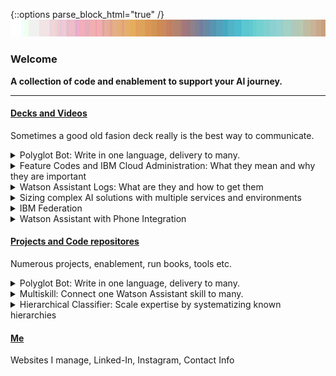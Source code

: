 {::options parse_block_html="true" /}
![Alt text](https://raw.githubusercontent.com/Christophercrane/chris/master/images/Copy%20of%20Spagetti%20Western%20Sundown%20on%20Easter.jpg "Spagetti Western at Sundown")

### Welcome  
**A collection of code and enablement to support your AI journey.**
  
----  
  
#### [Decks and Videos](https://github.com/Christophercrane/Decks) 
Sometimes a good old fasion deck really is the best way to communicate.   
  
  
<details>
 
  <summary markdown="span">Polyglot Bot: Write in one language, delivery to many.</summary>
This deck outlines the benefits and architecture of a translation solution that enables translation of a Watson Assistant skill into any of the many available languages offered via Watson Language Translator.

-[Overview Deck](https://github.com/Christophercrane/Polyglot-Bot/blob/master/Overview_Deck_Polyglot_bot.pdf)  
-[Runbook / Set-up Instructions](https://github.com/Christophercrane/Polyglot-Bot/blob/master/Playbook_for_Polyglot_bot.pdf)  
-[Components: Watson Assistant Skill](https://github.com/Christophercrane/Polyglot-Bot/blob/master/skill-Polyglot-Bot.json)  
-[Components: Cloud Function Code](https://github.com/Christophercrane/Polyglot-Bot/blob/master/polyglotbot.zip)   

</details>


<details>
 
  <summary markdown="span">Feature Codes and IBM Cloud Administration: What they mean and why they are important</summary>
This deck outlines how to apply your feature codes, the duties of a cloud administrator and why the role is important to define and assign. 

-[Feature Codes and IBM Cloud Administration: Why its important](https://github.com/Christophercrane/Decks/blob/master/IBM%20Cloud%20Subscription%20Code%20and%20Administrator%20considerations.pdf)  

</details>

 
<details>
 
  <summary markdown="span">Watson Assistant Logs: What are they and how to get them</summary>
This deck outlines the contents of Watson Assistant Logs, the method for obtaining them and where to find supporting documentation. 

-[Watson Assistant Logs: What are they, how to get them](https://github.com/markdown-it/markdown-it-emoji)  

</details>
 
 
 
<details>
 
  <summary markdown="span">Sizing complex AI solutions with multiple services and environments</summary>
This deck outlines a methodology for sizing complex AI use cases involving multiple services, environments and use cases. There is a lengthy preamble (storytime) before I discuss the methodology. This is mainly for context and entertainment value. Skip to page five to get straight to the methodology. 

-[Sizing complex AI use cases: A step by step walkthough for sizing AI solutions with multiple services and environments](https://github.com/Christophercrane/Decks/blob/master/Project%20Watson%20Usage%20v3.pdf)  

This methodology references a spreadsheet which can be found here. Download to use: 
-[Sizing complex AI use cases: Supporting Spreadsheet](https://github.com/Christophercrane/Decks/blob/master/WATSON%20VOLUMES%20MODELER.xlsx)  

</details> 
 
 <details>
 
  <summary markdown="span">IBM Federation</summary>
This deck outlines where to find a complete Federation overview as well as lining out the process for unfederating individual users. Unfederating individual users is important if the organization still wishes to allow some users to have their own lite plan accounts for sandboxing. Federation happens at the URL level so a company could federate xyz.com but not xyz.org or xyz.es for example. 

-[Federation and Unfederation on the IBM Cloud](https://github.com/Christophercrane/Decks/blob/master/IBM%20federation%20and%20unfederation%20process.pdf)  

</details> 
 
  <details>
 
  <summary markdown="span">Watson Assistant with Phone Integration</summary>
This demo walks the listener through a virtual agent with mutlichannel functionality. The bank customer calls to maka a payment, is able to pass 2 factor authenication, gets their balance via back end integration, makes their payment and then gets transferred to a live agent. All of these channels, Voice, SMS, Live Agent are served from a single Watson Assistant skill integrated with numerous capabilities on an integrated architecture and unified tooling. This enables customes to build virtual assistants very quickly and robustly. 

-[Watson Assistant with Voice Integration Audio Demo](https://github.com/Christophercrane/VirtualAgent/blob/main/Abbrev_breezebank.m4a)  

</details> 
 


#### [Projects and Code repositores](https://github.com/Christophercrane)
Numerous projects, enablement, run books, tools etc.  
<details>
 
  <summary markdown="span">Polyglot Bot: Write in one language, delivery to many.</summary>
This deck outlines the benefits and architecture of a translation solution that enables translation of a Watson Assistant skill into any of the many available languages offered via Watson Language Translator.

-[Readme / Intro](https://github.com/Christophercrane/Polyglot-Bot)  
-[Overview Deck](https://github.com/Christophercrane/Polyglot-Bot/blob/master/Overview_Deck_Polyglot_bot.pdf)  
-[Runbook / Set-up Instructions](https://github.com/Christophercrane/Polyglot-Bot/blob/master/Playbook_for_Polyglot_bot.pdf)  
-[Components: Watson Assistant Skill](https://github.com/Christophercrane/Polyglot-Bot/blob/master/skill-Polyglot-Bot.json)  
-[Components: Cloud Function Code](https://github.com/Christophercrane/Polyglot-Bot/blob/master/polyglotbot.zip)   

</details>
  
  
<details>
 
  <summary markdown="span">Multiskill: Connect one Watson Assistant skill to many.</summary>  
This project focuses on connecting one skill to many via cloud functions. It includes all of the code and the skill necessary.  

-[Complete Repo](https://github.com/Christophercrane/Multiskill)   
-[Demo site with live working Multiskill Assistant](https://christophercrane.github.io/Multiskill/)
-[Demo Video] (https://www.youtube.com/watch?v=ReMwPOUOaNY)
</details>
  
<details>
 
  <summary markdown="span">Hierarchical Classifier: Scale expertise by systematizing known hierarchies</summary>  
This project includes an engine that leverages Watson Assistant, Cloud Functions and Visual Recognition to identify the Genus, Species and Varietal of plants. Plants are used as a muse but this engine could be used against any image subject matter once trained.

-Trigger a set of LCPN classifiers   
-Enforce hierarchy structures
-Transparently surface classification results and values  
-Allows for human assisted classification  
-Stores results in a System Of Record  
-Can be used by a  non technical person. 

-[Complete Repo](https://github.com/Christophercrane/green)   
-[Demo site with live working Hierarchical Classifying Assistant](https://christophercrane.github.io/green/test.html)
</details>

#### [Me](https://github.com/markdown-it/markdown-it-emoji)
Websites I manage, Linked-In, Instagram, Contact Info 

